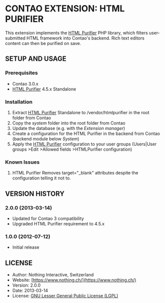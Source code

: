# CONTAO EXTENSION: HTML PURIFIER
This extension implements the [HTML Purifier](http://htmlpurifier.org/) PHP library, which filters user-submitted HTML framework into Contao's backend. Rich text editors content can then be purified on save.

## SETUP AND USAGE
### Prerequisites
 * Contao 3.0.x
 * [HTML Purifier](http://htmlpurifier.org/) 4.5.x Standalone

### Installation
1. Extract [HTML Purifier](http://htmlpurifier.org/) Standalone to /vendor/htmlpurifier in the root folder from Contao
1. Copy the _system_ folder into the root folder from Contao
2. Update the database (e.g. with the _Extension manager_)
3. Create a configuration for the HTML Purifier in the backend from Contao (backend module below _System_)
4. Apply the [HTML Purifier](http://htmlpurifier.org/) configuration to your user groups (Users|User groups >Edit >Allowed fields >HTMLPurifier configuration)

### Known Issues
1. HTML Purifier Removes target="_blank" attributes despite the configuration telling it not to.

## VERSION HISTORY
### 2.0.0 (2013-03-14)
 * Updated for Contao 3 compatibility
 * Upgraded HTML Purifier requirement to 4.5.x

### 1.0.0 (2012-07-12)
 * Initial release

## LICENSE
* Author:	  	Nothing Interactive, Switzerland
* Website: 		[https://www.nothing.ch/](https://www.nothing.ch/)
* Version: 		2.0.0
* Date: 		  2013-03-14
* License: 		[GNU Lesser General Public License (LGPL)](http://www.gnu.org/licenses/lgpl.html)
